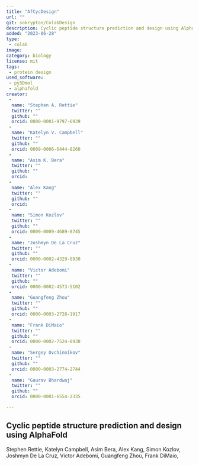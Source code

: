 ```yaml
---
title: "AfCycDesign"
url: ""
git: sokrypton/ColabDesign
description: Cyclic peptide structure prediction and design using AlphaFold
added: "2023-06-28"
type: 
 - colab
image: 
category: biology
license: mit
tags: 
 - protein design
used_software:
 - py3Dmol
 - alphafold
creator: 
 - 
  name: "Stephen A. Rettie"
  twitter: ""
  github: ""
  orcid: 0000-0001-9797-6939
 - 
  name: "Katelyn V. Campbell"
  twitter: ""
  github: ""
  orcid: 0009-0006-6444-8260
 - 
  name: "Asim K. Bera"
  twitter: ""
  github: ""
  orcid: 
 - 
  name: "Alex Kang"
  twitter: ""
  github: ""
  orcid: 
 - 
  name: "Simon Kozlov"
  twitter: ""
  github: ""
  orcid: 0009-0009-4689-8745
 - 
  name: "Joshmyn De La Cruz"
  twitter: ""
  github: ""
  orcid: 0000-0002-4329-8930
 - 
  name: "Victor Adebomi"
  twitter: ""
  github: ""
  orcid: 0000-0002-4573-5102
 - 
  name: "Guangfeng Zhou"
  twitter: ""
  github: ""
  orcid: 0000-0003-2728-1917
 - 
  name: "Frank DiMaio"
  twitter: ""
  github: ""
  orcid: 0000-0002-7524-8938
 - 
  name: "Sergey Ovchinnikov"
  twitter: ""
  github: ""
  orcid: 0000-0003-2774-2744
 - 
  name: "Gaurav Bhardwaj"
  twitter: ""
  github: ""
  orcid: 0000-0001-6554-2335

---
```


## Cyclic peptide structure prediction and design using AlphaFold

Stephen Rettie, Katelyn Campbell, Asim Bera, Alex Kang, Simon Kozlov, Joshmyn De La Cruz, Victor Adebomi, Guangfeng Zhou, Frank DiMaio, 
